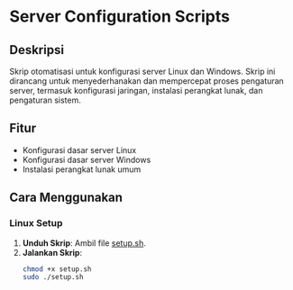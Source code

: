 # Server Configuration Scripts

## Deskripsi

Skrip otomatisasi untuk konfigurasi server Linux dan Windows. Skrip ini dirancang untuk menyederhanakan dan mempercepat proses pengaturan server, termasuk konfigurasi jaringan, instalasi perangkat lunak, dan pengaturan sistem.

## Fitur

- Konfigurasi dasar server Linux
- Konfigurasi dasar server Windows
- Instalasi perangkat lunak umum

## Cara Menggunakan

### Linux Setup

1. **Unduh Skrip**: Ambil file [setup.sh](linux/setup.sh).
2. **Jalankan Skrip**: 
   ```bash
   chmod +x setup.sh
   sudo ./setup.sh
